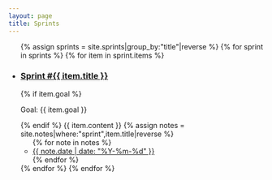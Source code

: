 ```yaml
---
layout: page
title: Sprints
---
```

<ul class="post-list">
	{% assign sprints =  site.sprints|group_by:"title"|reverse %}
	{% for sprint in sprints %}
		{% for item in sprint.items %}
			<li>
				<h3>
					<a class="post-link" href="{{ item.url | relative_url }}">
					Sprint #{{ item.title }}
					</a>
				</h3>
				{% if item.goal %}
					<p>
						<span class="post-meta">Goal: {{ item.goal }}</span>
					</p>
				{% endif %}
				{{ item.content }}
				{% assign notes = site.notes|where:"sprint",item.title|reverse %}
				<ul>
					{% for note in notes %}
						<li>
							<a href="{{ note.url | relative_url }}">
								{{ note.date | date: "%Y-%m-%d" }}
							</a>
						</li>
					{% endfor %}
				</ul>
			</li>
		{% endfor %}
	{% endfor %}
</ul>
